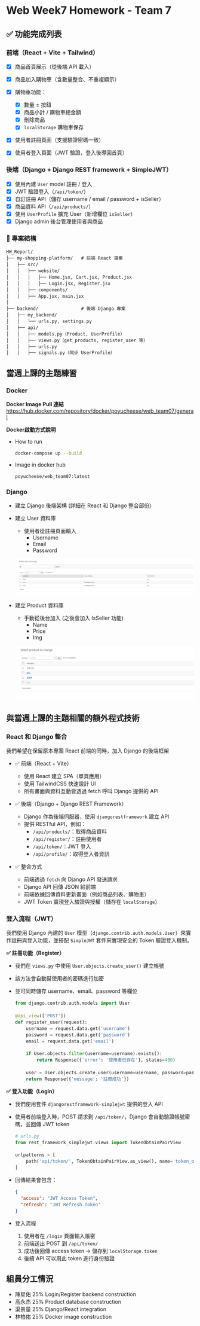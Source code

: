 # Web Week7 Homework - Team 7


## ✅ 功能完成列表

### 前端（React + Vite + Tailwind）

- [x] 商品首頁展示（從後端 API 載入）
- [x] 商品加入購物車（含數量整合、不重複顯示）
- [x] 購物車功能：
  - [x] 數量 ± 按鈕
  - [x] 商品小計 / 購物車總金額
  - [x] 刪除商品
  - [x] `localStorage` 購物車保存
- [x] 使用者註冊頁面（支援驗證密碼一致）
- [x] 使用者登入頁面（JWT 驗證，登入後導回首頁）



### 後端（Django + Django REST framework + SimpleJWT）

- [x] 使用內建 `User` model 註冊 / 登入
- [x] JWT 驗證登入（`/api/token/`）
- [x] 自訂註冊 API（儲存 username / email / password + isSeller）
- [x] 商品資料 API（`/api/products/`）
- [x] 使用 `UserProfile` 擴充 User（新增欄位 `isSeller`）
- [x] Django admin 後台管理使用者與商品

### 🧱 專案結構
```txt
HW_Report/
├── my-shopping-platform/   # 前端 React 專案
│   ├── src/
│   │   ├── website/
│   │   │   ├── Home.jsx, Cart.jsx, Product.jsx
│   │   │   ├── Login.jsx, Register.jsx
│   │   ├── components/
│   │   ├── App.jsx, main.jsx
│
├── backend/                # 後端 Django 專案
│   ├── my_backend/
│   │   └── urls.py, settings.py
│   ├── api/
│   │   ├── models.py（Product, UserProfile）
│   │   ├── views.py（get_products, register_user 等）
│   │   ├── urls.py
│   │   ├── signals.py（同步 UserProfile）
```


## 當週上課的主題練習

### Docker

**Docker Image Pull 連結**
https://hub.docker.com/repository/docker/poyucheese/web_team07/general

**Docker啟動方式說明**

- How to run
  ```sh
  docker-compose up --build
  ```

- Image in docker hub
  ```sh
  poyucheese/web_team07:latest
  ```


### Django

- 建立 Django 後端架構 (詳細在 React 和 Django 整合部份)

- 建立 User 資料庫
  - 使用者從註冊頁面輸入
    - Username
    - Email
    - Password

  ![user_db](../HW_Materials/week7/user_db.png) </br>
  
- 建立 Product 資料庫
  - 手動從後台加入 (之後會加入 IsSeller 功能)
    - Name
    - Price
    - Img

  ![product_db](../HW_Materials/week7/product_db.png) </br>

## 與當週上課的主題相關的額外程式技術

### React 和 Django 整合

我們希望在保留原本專案  React 前端的同時，加入 Django 的後端框架

- ✅ 前端（React + Vite）
  - 使用 React 建立 SPA（單頁應用）
  - 使用 TailwindCSS 快速設計 UI
  - 所有畫面與資料互動皆透過 fetch 呼叫 Django 提供的 API

- ✅ 後端（Django + Django REST Framework）
  - Django 作為後端伺服器，使用 `djangorestframework` 建立 API
  - 提供 RESTful API，例如：
    - `/api/products/`：取得商品資料
    - `/api/register/`：註冊使用者
    - `/api/token/`：JWT 登入
    - `/api/profile/`：取得登入者資訊

- ✅ 整合方式
  - 前端透過 `fetch` 向 Django API 發送請求
  - Django API 回傳 JSON 給前端
  - 前端依據回傳資料更新畫面（例如商品列表、購物車）
  - JWT Token 實現登入驗證與授權（儲存在 `localStorage`）



### 登入流程（JWT）

我們使用 Django 內建的 `User` 模型（`django.contrib.auth.models.User`）來實作註冊與登入功能，並搭配 `SimpleJWT` 套件來實現安全的 Token 驗證登入機制。

**✅ 註冊功能（Register）**

- 我們在 `views.py` 中使用 `User.objects.create_user()` 建立帳號
- 該方法會自動幫使用者的密碼進行加密
- 並可同時儲存 username、email、password 等欄位

  ```python
  from django.contrib.auth.models import User

  @api_view(['POST'])
  def register_user(request):
      username = request.data.get('username')
      password = request.data.get('password')
      email = request.data.get('email')

      if User.objects.filter(username=username).exists():
          return Response({'error': '使用者已存在'}, status=400)

      user = User.objects.create_user(username=username, password=password, email=email)
      return Response({'message': '註冊成功'})
  ```


**✅ 登入功能（Login）**

- 我們使用套件 `djangorestframework-simplejwt` 提供的登入 API
- 使用者前端登入時，POST 請求到 `/api/token/`，Django 會自動驗證帳號密碼，並回傳 JWT token

  ```python
  # urls.py
  from rest_framework_simplejwt.views import TokenObtainPairView

  urlpatterns = [
      path('api/token/', TokenObtainPairView.as_view(), name='token_obtain_pair'),
  ]
  ```

- 回傳結果會包含：
  ```json
  {
    "access": "JWT Access Token",
    "refresh": "JWT Refresh Token"
  }
  ```
- 登入流程
  1. 使用者在 `/login` 頁面輸入帳密
  2. 前端送出 POST 到 `/api/token/`
  3. 成功後回傳 access token → 儲存到 `localStorage.token`
  4. 後續 API 可以用此 token 進行身份驗證


## 組員分工情況
- 陳星佑 25% Login/Register backend construction
- 高永杰 25% Product database construction
- 渠景量 25% Django/React integration 
- 林柏佑 25% Docker image construction


